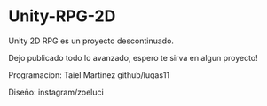 # Unity-RPG-2D

Unity 2D RPG es un proyecto descontinuado.

Dejo publicado todo lo avanzado, espero te sirva en algun proyecto!

Programacion:
Taiel Martinez
github/luqas11

Diseño:
instagram/zoeluci